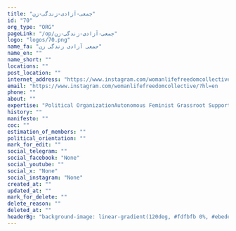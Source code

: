 ```yaml
---
title: "جمعی-آزادی-زندگی-زن"
id: "70"
org_type: "ORG"
pageLink: "/op/جمعی-آزادی-زندگی-زن"
logo: "logos/70.png"
name_fa: "جمعی آزادی زندگی زن"
name_en: ""
name_short: ""
locations: ""
post_location: ""
internet_address: "https://www.instagram.com/womanlifefreedomcollective/?hl=en     https://linktr.ee/wlfkollektiv"
email: "https://www.instagram.com/womanlifefreedomcollective/?hl=en     https://linktr.ee/wlfkollektiv"
phone: ""
about: ""
expertise: "Political OrganizationAutonomous Feminist Grassroot Supporting Jina's Revolution"
history: ""
manifesto: ""
coc: ""
estimation_of_members: ""
political_orientation: ""
mark_for_edit: ""
social_telegram: ""
social_facebook: "None"
social_youtube: ""
social_x: "None"
social_instagram: "None"
created_at: ""
updated_at: ""
mark_for_delete: ""
delete_reason: ""
deleted_at: ""
headerBg: "background-image: linear-gradient(120deg, #fdfbfb 0%, #ebedee 100%);"
---
```

